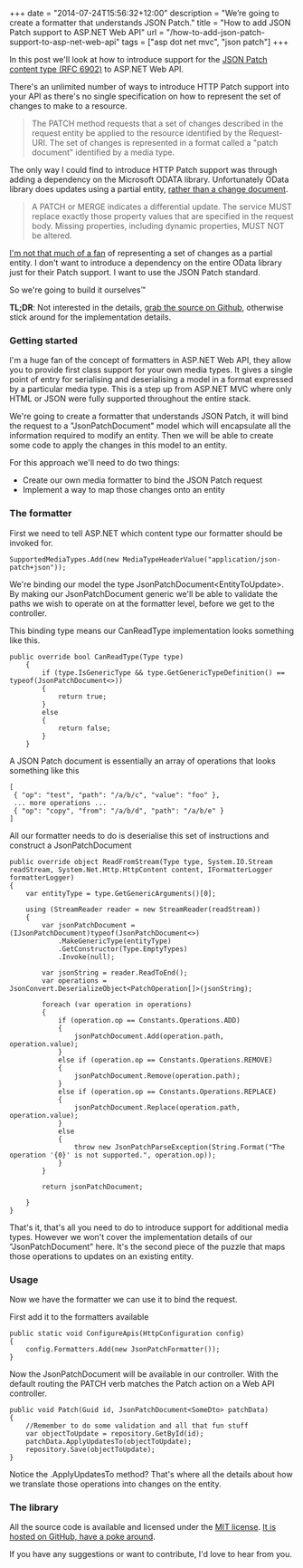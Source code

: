 +++
date = "2014-07-24T15:56:32+12:00"
description = "We’re going to create a formatter that understands JSON Patch."
title = "How to add JSON Patch support to ASP.NET Web API"
url = "/how-to-add-json-patch-support-to-asp-net-web-api"
tags = ["asp dot net mvc", "json patch"]
+++

In this post we'll look at how to introduce support for the [JSON Patch content type (RFC 6902)](https://tools.ietf.org/html/rfc6902) to ASP.NET Web API.

There's an unlimited number of ways to introduce HTTP Patch support into your API as there's no single specification on how to represent the set of changes to make to a resource.

> The PATCH method requests that a set of changes described in the request entity be applied to the resource identified by the Request- URI. The set of changes is represented in a format called a "patch document" identified by a media type.

The only way I could find to introduce HTTP Patch support was through adding a dependency on the Microsoft ODATA library. Unfortunately OData library does updates using a partial entity, [rather than a change document](https://www.odata.org/documentation/odata-version-3-0/odata-version-3-0-core-protocol#differentialupdate).

> A PATCH or MERGE indicates a differential update. The service MUST replace exactly those property values that are specified in the request body. Missing properties, including dynamic properties, MUST NOT be altered.

[I'm not that much of a fan](http://michael-mckenna.com/the-great-confusion-about-http-patch) of representing a set of changes as a partial entity. I don't want to introduce a dependency on the entire OData library just for their Patch support. I want to use the JSON Patch standard. 

So we're going to build it ourselves™

**TL;DR**: Not interested in the details, [grab the source on Github](https://github.com/myquay/JsonPatch), otherwise stick around for the implementation details.


### Getting started

I'm a huge fan of the concept of formatters in ASP.NET Web API, they allow you to provide first class support for your own media types. It gives a single point of entry for serialising and deserialising a model in a format expressed by a particular media type. This is a step up from ASP.NET MVC where only HTML or JSON were fully supported throughout the entire stack.

We're going to create a formatter that understands JSON Patch, it will bind the request to a "JsonPatchDocument" model which will encapsulate all the information required to modify an entity. Then we will be able to create some code to apply the changes in this model to an entity.

For this approach we'll need to do two things:

* Create our own media formatter to bind the JSON Patch request
* Implement a way to map those changes onto an entity

### The formatter

First we need to tell ASP.NET which content type our formatter should be invoked for.

    SupportedMediaTypes.Add(new MediaTypeHeaderValue("application/json-patch+json"));
    
We're binding our model the type JsonPatchDocument&lt;EntityToUpdate&gt;. By making our JsonPatchDocument generic we'll be able to validate the paths we wish to operate on at the formatter level, before we get to the controller.

This binding type means our CanReadType implementation looks something like this.

    public override bool CanReadType(Type type)
        {
            if (type.IsGenericType && type.GetGenericTypeDefinition() == typeof(JsonPatchDocument<>))
            {
                return true;
            }
            else
            {
                return false;
            }
        }

A JSON Patch document is essentially an array of operations that looks something like this

    [
     { "op": "test", "path": "/a/b/c", "value": "foo" },
     ... more operations ...
     { "op": "copy", "from": "/a/b/d", "path": "/a/b/e" }
    ]

All our formatter needs to do is deserialise this set of instructions and construct a JsonPatchDocument

    public override object ReadFromStream(Type type, System.IO.Stream readStream, System.Net.Http.HttpContent content, IFormatterLogger formatterLogger)
    {
        var entityType = type.GetGenericArguments()[0];

        using (StreamReader reader = new StreamReader(readStream))
        {
            var jsonPatchDocument = (IJsonPatchDocument)typeof(JsonPatchDocument<>)
                .MakeGenericType(entityType)
                .GetConstructor(Type.EmptyTypes)
                .Invoke(null);

            var jsonString = reader.ReadToEnd();
            var operations = JsonConvert.DeserializeObject<PatchOperation[]>(jsonString);

            foreach (var operation in operations)
            {
                if (operation.op == Constants.Operations.ADD)
                {
                    jsonPatchDocument.Add(operation.path, operation.value);
                }
                else if (operation.op == Constants.Operations.REMOVE)
                {
                    jsonPatchDocument.Remove(operation.path);
                }
                else if (operation.op == Constants.Operations.REPLACE)
                {
                    jsonPatchDocument.Replace(operation.path,  operation.value);
                }
                else
                {
                    throw new JsonPatchParseException(String.Format("The operation '{0}' is not supported.", operation.op));
                }
            }

            return jsonPatchDocument;

        }
    }

That's it, that's all you need to do to introduce support for additional media types. However we won't cover the implementation details of our "JsonPatchDocument" here. It's the second piece of the puzzle that maps those operations to updates on an existing entity.

### Usage

Now we have the formatter we can use it to bind the request.

First add it to the formatters available

    public static void ConfigureApis(HttpConfiguration config)
    {
        config.Formatters.Add(new JsonPatchFormatter());
    }

Now the JsonPatchDocument will be available in our controller. With the default routing the PATCH verb matches the Patch action on a Web API controller.

    public void Patch(Guid id, JsonPatchDocument<SomeDto> patchData)
    {
        //Remember to do some validation and all that fun stuff
        var objectToUpdate = repository.GetById(id);
        patchData.ApplyUpdatesTo(objectToUpdate);
        repository.Save(objectToUpdate);
    }
    
Notice the .ApplyUpdatesTo method? That's where all the details about how we translate those operations into changes on the entity.


### The library

All the source code is available and licensed under the [MIT license](https://github.com/myquay/JsonPatch/blob/master/LICENSE). [It is hosted on GitHub, have a poke around](https://github.com/myquay/JsonPatch). 

If you have any suggestions or want to contribute, I'd love to hear from you.